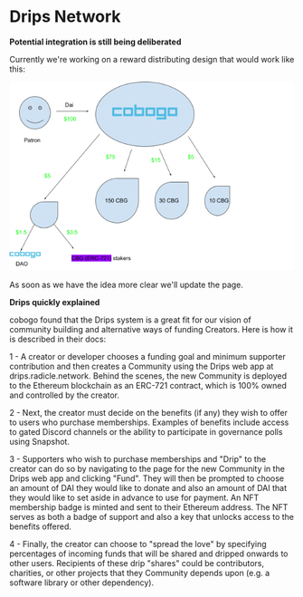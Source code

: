 # Drips Network

**Potential integration is still being deliberated**

Currently we're working on a reward distributing design that would work like this:

![Quick mockup, our designer will make it look good, don't worry ;)](../../.gitbook/assets/image6.png)

As soon as we have the idea more clear we'll update the page.

**Drips quickly explained**

cobogo found that the Drips system is a great fit for our vision of community building and alternative ways of funding Creators. Here is how it is described in their docs:

1 - A creator or developer chooses a funding goal and minimum supporter contribution and then creates a Community using the Drips web app at drips.radicle.network. Behind the scenes, the new Community is deployed to the Ethereum blockchain as an ERC-721 contract, which is 100% owned and controlled by the creator.

2 - Next, the creator must decide on the benefits (if any) they wish to offer to users who purchase memberships. Examples of benefits include access to gated Discord channels or the ability to participate in governance polls using Snapshot.

3 - Supporters who wish to purchase memberships and "Drip" to the creator can do so by navigating to the page for the new Community in the Drips web app and clicking "Fund". They will then be prompted to choose an amount of DAI they would like to donate and also an amount of DAI that they would like to set aside in advance to use for payment. An NFT membership badge is minted and sent to their Ethereum address. The NFT serves as both a badge of support and also a key that unlocks access to the benefits offered.

4 - Finally, the creator can choose to "spread the love" by specifying percentages of incoming funds that will be shared and dripped onwards to other users. Recipients of these drip "shares" could be contributors, charities, or other projects that they Community depends upon (e.g. a software library or other dependency).
